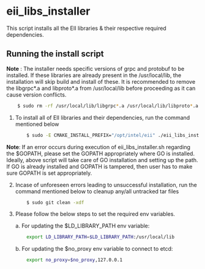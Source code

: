 # eii_libs_installer

This script installs all the EII libraries & their respective required dependencies.

## Running the install script

**Note** : The installer needs specific versions of grpc and protobuf to be installed. If these libraries are already present in the /usr/local/lib, the installation will skip build and install of these. It is recommended to remove the libgrpc*.a and libproto*.a from /usr/local/lib before proceeding as it can cause version conflicts.

```sh
    $ sudo rm -rf /usr/local/lib/libgrpc*.a /usr/local/lib/libproto*.a
```

1. To install all of EII libraries and their dependencies, run the command mentioned below

    ```sh
        $ sudo -E CMAKE_INSTALL_PREFIX="/opt/intel/eii" ./eii_libs_installer.sh
    ```

**Note**: If an error occurs during execution of eii_libs_installer.sh regarding the $GOPATH, please set the GOPATH appropriately where GO is installed. Ideally, above script will take care of GO installation and setting up the path. If GO is already installed and GOPATH is tampered, then user has to make sure GOPATH is set appropriately.

2. Incase of unforeseen errors leading to unsuccessful installation, run the command mentioned below to cleanup any/all untracked tar files

    ```sh
        $ sudo git clean -xdf
    ```

3. Please follow the below steps to set the required env variables.

    a. For updating the $LD_LIBRARY_PATH env variable:
    ```sh
        export LD_LIBRARY_PATH=$LD_LIBRARY_PATH:/usr/local/lib
    ```

    b. For updating the $no_proxy env variable to connect to etcd:
    ```sh
        export no_proxy=$no_proxy,127.0.0.1
    ```
